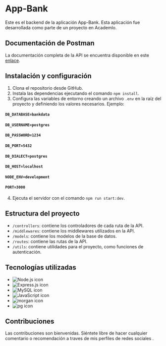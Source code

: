 # App-Bank

Este es el backend de la aplicación App-Bank. Esta aplicación fue desarrollada como parte de un proyecto en Academlo.

## Documentación de Postman

La documentación completa de la API se encuentra disponible en este [enlace](https://documenter.getpostman.com/view/26338219/2s93XsX5jF).

## Instalación y configuración

1. Clona el repositorio desde GitHub.
2. Instala las dependencias ejecutando el comando `npm install`.
3. Configura las variables de entorno creando un archivo `.env` en la raíz del proyecto y definiendo los valores necesarios. Ejemplo:

#### `DB_DATABASE=bankdata`
#### `DB_USERNAME=postgres`
#### `DB_PASSWORD=1234`
#### `DB_PORT=5432`
#### `DB_DIALECT=postgres`
#### `DB_HOST=localhost`

#### `NODE_ENV=development`

#### `PORT=3000`

4. Ejecuta el servidor con el comando `npm run start:dev`.

## Estructura del proyecto

- `/controllers`: contiene los controladores de cada ruta de la API.
- `/middlewares`: contiene los middlewares utilizados en la API.
- `/models`: contiene los modelos de la base de datos.
- `/routes`: contiene las rutas de la API.
- `/utils`: contiene utilidades para el proyecto, como funciones de autenticación.

## Tecnologías utilizadas

- ![Node.js icon](https://img.icons8.com/color/48/000000/nodejs.png) 
- ![Express.js icon](https://img.icons8.com/color/48/000000/express.png) 
- ![MySQL icon](https://img.icons8.com/color/48/000000/mysql.png) 
- ![JavaScript icon](https://img.icons8.com/color/48/000000/javascript.png) 
- ![morgan icon](https://img.icons8.com/color/48/000000/console.png) 
- ![pg icon](https://img.icons8.com/color/48/000000/postgreesql.png) 



## Contribuciones

Las contribuciones son bienvenidas. Siéntete libre de hacer cualquier comentario o recomendación a traves de mis perfiles de redes sociales .
